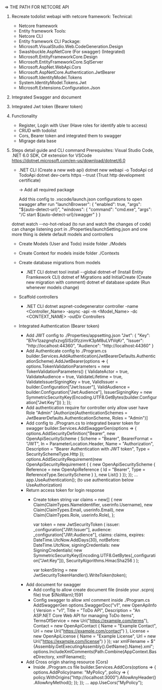 => THE PATH FOR NETCORE API

1. Recreate todolist webapi with netcore framework:
   Technical:
   - Netcore framework
   - Entity framework
     Tools:
   - Netcore CLI
   - Entity framework CLI
     Package:
   - Microsoft.VisualStudio.Web.CodeGeneration.Design
   - Swashbuckle.AspNetCore (For swagger) (Integrated)
   - Microsoft.EntityFrameworkCore.Design
   - Microsoft.EntityFrameworkCore.SqlServer
   - Microsoft.AspNet.WebApi.Cors
   - Microsoft.AspNetCore.Authentication.JwtBearer
   - Microsoft.IdentityModel.Tokens
   - System.IdentityModel.Tokens.Jwt
   - Microsoft.Extensions.Configuration.Json
2. Integrated Swagger and document
3. Integrated Jwt token (Bearer token)
4. Functionality
   - Register, Login with User (Have roles for identify able to access)
   - CRUD with todolist
   - Cors, Bearer token and integrated them to swagger
   - Migrage data base
5. Steps detail guide and CLI command
   Prerequisites: Visual Studio Code, .NET 6.0 SDK, C# extension for VSCode
   https://dotnet.microsoft.com/en-us/download/dotnet/6.0

   - .NET CLI (Create a new web api)
     dotnet new webapi -o TodoApi
     cd TodoApi
     dotnet dev-certs https --trust (Trust http development certificate)

     -> Add all required package

     Add this config to .vscode/launch.json configurations to open swagger after run
     "launchBrowser": {
        "enabled": true,
        "args": "${auto-detect-url}",
        "windows": {
          "command": "cmd.exe",
          "args": "/C start ${auto-detect-url}/swagger"
        }
      }

   dotnet watch --no-hot-reload (to run and watch the changes of code)
   can change listening port in ./Properties/launchSetting.json
   and one more thing is delete default models and controllers

   - Create Models (User and Todo) inside folder ./Models
   - Create Context for models inside folder ./Contexts

   - Create database migrations from models

      * .NET CLI
     dotnet tool install --global dotnet-ef (Install Entity Framkework CLI)
     dotnet ef Migrations add InitialCreate (Create new migration with comment)
     dotnet ef database update (Run whenever models change)

    - Scaffold controllers
      * .NET CLI
      dotnet aspnet-codegenerator controller -name <Controller_Name> -async -api -m <Model_Name> -dc <CONTEXT_NAME> -outDir Controllers

    - Integrated Authentication (Bearer token)
      + Add JWT config to ./Properties/appsetting.json
        "Jwt": {
          "Key": "B7nr1zazgnqfxzvgSISz0fzzimrK3pM8uLVfVqKr",
          "Issuer": "http://localhost:44360",
          "Audience": "http://localhost:44360"
        }
      + Add Authenticate config to ./Program.cs
        builder.Services.AddAuthentication(JwtBearerDefaults.AuthenticationScheme).AddJwtBearer(options =>
        {
          options.TokenValidationParameters = new TokenValidationParameters()
          {
            ValidateActor = true,
            ValidateAudience = true,
            ValidateLifetime = true,
            ValidateIssuerSigningKey = true,
            ValidIssuer = builder.Configuration["Jwt:Issuer"],
            ValidAudience = builder.Configuration["Jwt:Audience"],
            IssuerSigningKey = new SymmetricSecurityKey(Encoding.UTF8.GetBytes(builder.Configuration["Jwt:Key"]))
          };
        });
      + Add authentication require for controller only allow user have Role "Admin"
        [Authorize(AuthenticationSchemes = JwtBearerDefaults.AuthenticationScheme, Roles = "Admin")]
      + Add config to ./Program.cs to integrated bearer token for swagger
        builder.Services.AddSwaggerGen(options =>
        {
          options.AddSecurityDefinition("Bearer", new OpenApiSecurityScheme
          {
            Scheme = "Bearer",
            BearerFormat = "JWT",
            In = ParameterLocation.Header,
            Name = "Authorization",
            Description = "Bearer Authentication with JWT token",
            Type = SecuritySchemeType.Http
          });
          options.AddSecurityRequirement(new OpenApiSecurityRequirement
          {
            {
              new OpenApiSecurityScheme
              {
                Reference = new OpenApiReference
                {
                  Id = "Bearer",
                  Type = ReferenceType.SecurityScheme
                }
              },
              new List<string>()
            }
          });
        });
        ...
        app.UseAuthentication(); (to use authentication below UseAuthorization)
      + Return access token for login response
        * Create token string
          var claims = new[]
          {
            new Claim(ClaimTypes.NameIdentifier, userinfo.Username),
            new Claim(ClaimTypes.Email, userinfo.Email),
            new Claim(ClaimTypes.Role, userinfo.Role),
          };

          var token = new JwtSecurityToken
          (
            issuer: _configuration["JWt:Issuer"],
            audience: _configuration["JWt:Audience"],
            claims: claims,
            expires: DateTime.UtcNow.AddDays(30),
            notBefore: DateTime.UtcNow,
            signingCredentials: new SigningCredentials(
              new SymmetricSecurityKey(Encoding.UTF8.GetBytes(_configuration["Jwt:Key"])),
              SecurityAlgorithms.HmacSha256
            )
          );

          var tokenString = new JwtSecurityTokenHandler().WriteToken(token);
      + Add document for swagger
        * Add config to allow create document file (inside your .scproj file)
          <PropertyGroup>
            <GenerateDocumentationFile>true</GenerateDocumentationFile>
            <NoWarn>$(NoWarn);1591</NoWarn>
          </PropertyGroup>
        * Config swagger to allow xml comment inside ./Program.cs AddSwaggerGen
        options.SwaggerDoc("v1", new OpenApiInfo
        {
          Version = "v1",
          Title = "ToDo API",
          Description = "An ASP.NET Core Web API for managing ToDo items",
          TermsOfService = new Uri("https://example.com/terms"),
          Contact = new OpenApiContact
          {
            Name = "Example Contact",
            Url = new Uri("https://example.com/contact")
          },
          License = new OpenApiLicense
          {
            Name = "Example License",
            Url = new Uri("https://example.com/license")
          }
        });
        var xmlFilename = $"{Assembly.GetExecutingAssembly().GetName().Name}.xml";
        options.IncludeXmlComments(Path.Combine(AppContext.BaseDirectory, xmlFilename));
      + Add Cross origin sharing resource (Cors)
        * Inside ./Program.cs file
        builder.Services.AddCors(options =>
        {
          options.AddPolicy(name: "MyPolicy",
            policy =>
            {
              policy.WithOrigins("http://localhost:3000").AllowAnyHeader().AllowAnyMethod();
            });
        });
        ...
        app.UseCors("MyPolicy");